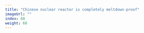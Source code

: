 ```yaml
---
title: "Chinese nuclear reactor is completely meltdown-proof"
imageUrl: ""
index: 60
weight: 60
---
```


